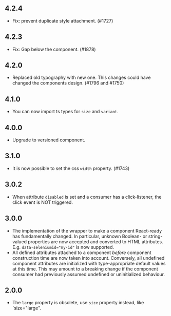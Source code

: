 ## 4.2.4

- Fix: prevent duplicate style attachment. (#1727)

## 4.2.3

- Fix: Gap below the component. (#1878)

## 4.2.0

- Replaced old typography with new one. This changes could have changed the components design. (#1796 and #1750)

## 4.1.0

- You can now import ts types for `size` and `variant`.

## 4.0.0

- Upgrade to versioned component.

## 3.1.0

- It is now possible to set the css `width` property. (#1743)

## 3.0.2

- When attribute `disabled` is set and a consumer has a click-listener, the click event is NOT triggered.

## 3.0.0

- The implementation of the wrapper to make a component React-ready has
  fundamentally changed. In particular, unknown Boolean- or
  string-valued properties are now accepted and converted to HTML
  attributes. E.g. `data-seleniumid="my-id"` is now supported.
- All defined attributes attached to a component _before_ component
  construction time are now taken into account. Conversely, all undefined
  component attributes are initialized with type-appropriate default
  values at this time. This may amount to a breaking change if the
  component consumer had previously assumed undefined or uninitialized
  behaviour.

## 2.0.0

- The `large` property is obsolete, use `size` property instead, like `size="large".
